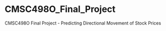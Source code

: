 CMSC498O_Final_Project
======================

CMSC498O Final Project - Predicting Directional Movement of Stock Prices
